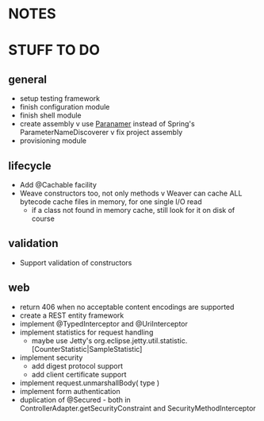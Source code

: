 NOTES
=====

STUFF TO DO
===========

general
---

* setup testing framework
* finish configuration module
* finish shell module
* create assembly
v use [Paranamer](https://github.com/paul-hammant/paranamer) instead of Spring's ParameterNameDiscoverer
v fix project assembly
* provisioning module

lifecycle
---

* Add @Cachable facility
* Weave constructors too, not only methods
v Weaver can cache ALL bytecode cache files in memory, for one single I/O read
    * if a class not found in memory cache, still look for it on disk of course

validation
---

* Support validation of constructors

web
---

* return 406 when no acceptable content encodings are supported
* create a REST entity framework
* implement @TypedInterceptor and @UriInterceptor
* implement statistics for request handling
    * maybe use Jetty's org.eclipse.jetty.util.statistic.[CounterStatistic|SampleStatistic]
* implement security
    * add digest protocol support
    * add client certificate support
* implement request.unmarshallBody( type )
* implement form authentication
* duplication of @Secured - both in ControllerAdapter.getSecurityConstraint and SecurityMethodInterceptor
